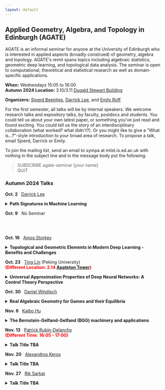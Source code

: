 ```yaml
---
layout: default
---
```


## Applied Geometry, Algebra, and Topology in Edinburgh (AGATE)

AGATE is an informal seminar for anyone at the University of Edinburgh who is interested in applied aspects (broadly construed) of geometry, algebra and topology. AGATE's remit spans topics including algebraic statistics, geometric deep learning, and topological data analysis. The seminar is open to computational, theoretical and statistical research as well as domain-specific applications.

**When:** Wednesdays 15:05 to 16:00  
**Autumn 2024 Location:** 3.10/3.11 [Dugald Stewart Building](https://maps.app.goo.gl/op8Ue9vbxhYPsty36)  

**Organizers:** [Sjoerd Beentjes](https://sjoerdvbeentjes.github.io/), [Darrick Lee](https://darricklee.com/), and [Emily Roff](https://www.maths.ed.ac.uk/~emilyroff/)  

For the first semester, all talks will be by internal speakers. We welcome research talks and expository talks, by faculty, postdocs and students. You could tell us about your own latest paper, or something you've just read and found exciting. You could tell us the story of an interdisciplinary collaboration (what worked? what didn't?). Or you might like to give a "What is...?"-style introduction to your broad area of research. To propose a talk, email Sjoerd, Darrick or Emily.

To join the mailing list, send an email to sympa at mlist.is.ed.ac.uk with nothing in the subject line and in the message body put the following:

>SUBSCRIBE agate-seminar [your name]\
>QUIT


### Autumn 2024 Talks

<nobr><b>Oct. 2</b>  &nbsp; <a href="https://darricklee.com/">Darrick Lee</a></nobr>
<details style="margin-bottom:10px">
<summary><b>Path Signatures in Machine Learning </b></summary>
<p style="margin-left:30px;"> The path signature is a way to represent a path as an infinite sequence of tensors. We provide a high level introduction to signatures, highlighting the algebraic and geometric aspects of this construction, and discuss how this can be used to study sequences (time series) in machine learning.</p>
</details>


<nobr><b>Oct. 9</b>  &nbsp; No Seminar  
 
<br>
<br>

<nobr><b>Oct. 16</b>  &nbsp; <a href="https://homepages.inf.ed.ac.uk/amos/">Amos Storkey</a></nobr>
<details style="margin-bottom:10px">
<summary><b>Topological and Geometric Elements in Modern Deep Learning - Benefits and Challenges</b></summary>
<p style="margin-left:30px;"> This talk will take a simple introduction to machine learning, especially as used in computer vision. We then go on to see the different ways issues of geometry and topology turn up and are handled within the field. We examine the promise, in terms of generalisation, that building geometric understanding adds to a model. At the same time we recognise the challenges that imposing a rigid abstract geometry on a real world space can bring. I will give one example of our work decomposing structure and motion using a Hamiltonian model structure, before opening things up for discussion as to what the future opportunities are.</p>
</details>


<nobr><b>Oct. 23</b>  &nbsp; <a href="https://alisomia.github.io/website/">Ting Lin</a></nobr> (Peking University)
<br>
<span style="color: red;"><b>(Different Location: 2.14 <a href="    ">Appleton Tower</a>)</b></span> 
<details style="margin-bottom:10px">
<summary><b>Universal Approximation Properties of Deep Neural Networks: A Control Theory Perspective</b></summary>
<p style="margin-left:30px;"> In this talk, I will discuss the approximation properties of deep neural networks, with a particular focus on residual-type structures, a popular architecture in deep learning. We will conceptualize ResNet as a continuous control system, specifically as a parametric dynamical system. Based on this framework, we will explore the universal approximation and interpolation properties of deep neural networks. We show that any nonlinear activation function can have universal approximation property. Furthermore, we will discuss extensions to symmetric cases, including permutation and translation invariance, which are useful in scientific computing. This is based on joint work with Jingpu Cheng (NUS), Qianxiao Li (NUS), and Zuowei Shen (NUS).</p>
</details>

<nobr><b>Oct. 30</b>  &nbsp; <a href="https://sites.google.com/view/danielwindisch">Daniel Windisch</a></nobr>
<details style="margin-bottom:10px">
<summary><b>Real Algebraic Geometry for Games and their Equilibria</b></summary>
<p style="margin-left:30px;"> The classical notion of Nash equilibria imposes the somewhat unnatural assumption of independent non-cooperative acting on the players of a game. In 2005, the philosopher Wolfgang Spohn introduced a new concept, called dependency equilibria, that also takes into consideration cooperation of the players. Dependency equilibria are, however, much more involved from a mathematical viewpoint.
 
This talk will give the necessary background in game theory and will show how basic (real) algebraic geometry can be used to study dependency equilibria and game theoretical questions in general. It is based on joint work with Irem Portakal.</p>
</details>

<nobr><b>Nov. 6</b>  &nbsp; <a href="https://kaibohu.github.io/">Kaibo Hu</a></nobr>
<details style="margin-bottom:10px">
<summary><b>The Bernstein-Gelfand-Gelfand (BGG) machinery and applications</b></summary>
<p style="margin-left:30px;">  In this talk, we first review the de Rham complex and the finite element exterior calculus, a cohomological framework for structure-preserving discretisation of PDEs. From de Rham complexes, we derive other complexes with applications in elasticity, geometry and general relativity. Algebraic structures (information on cohomology) imply a number of analytic results, such as the Hodge-Helmholtz decomposition, Poincaré-Korn inequalities and compactness. The derivation, inspired by the Bernstein-Gelfand-Gelfand (BGG) construction, also provides a general machinery to establish results for tensor-valued problems (e.g., elasticity) from de Rham complexes (e.g., electromagnetism and fluid mechanics). We discuss some applications in this direction, including the construction of bounded homotopy operators (Poincaré integrals) and finite elements.</p>
</details>

<nobr><b>Nov. 13</b>  &nbsp; <a href="https://people.maths.bris.ac.uk/~pr12244/">Patrick Rubin-Delanchy</a></nobr>
<br>
<span style="color: red;"><b>(Different Time: 16:05 - 17:00)</b></span>
<details style="margin-bottom:10px">
<summary><b>Talk Title TBA</b></summary>
<p style="margin-left:30px;"> TBA</p>
</details>

<nobr><b>Nov. 20</b>  &nbsp; <a href="https://www.linkedin.com/in/alexdkeros/">Alexandros Keros</a></nobr>
<details style="margin-bottom:10px">
<summary><b>Talk Title TBA</b></summary>
<p style="margin-left:30px;"> TBA</p>
</details>

<nobr><b>Nov. 27</b>  &nbsp; <a href="https://homepages.inf.ed.ac.uk/rsarkar/">Rik Sarkar</a></nobr>
<details style="margin-bottom:10px">
<summary><b>Talk Title TBA</b></summary>
<p style="margin-left:30px;"> TBA</p>
</details>


